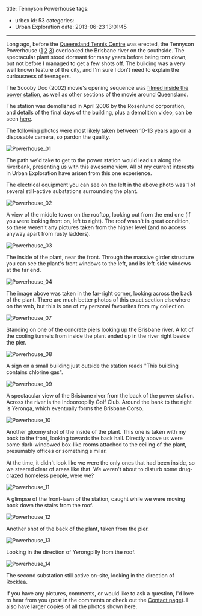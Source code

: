 title: Tennyson Powerhouse
tags:
  - urbex
id: 53
categories:
  - Urban Exploration
date: 2013-06-23 13:01:45
---

Long ago, before the [Queensland Tennis Centre](http://www.queenslandtenniscentre.com.au/) was erected, the Tennyson Powerhouse ([1](http://en.wikipedia.org/wiki/Tennyson_Power_Station) [2](http://www.yourbrisbanepastandpresent.com/2009/08/iceman-cometh.html) [3](http://tennyson-old.mirvac-dev.blocksstaging.com/power-station)) overlooked the Brisbane river on the southside. The spectacular plant stood dormant for many years before being torn down, but not before I managed to get a few shots off. The building was a very well known feature of the city, and I'm sure I don't need to explain the curiousness of teenagers.

The Scooby Doo (2002) movie's opening sequence was [filmed inside the power station](http://www.cinemareview.com/production.asp?prodid=1742), as well as other sections of the movie around Queensland.

The station was demolished in April 2006 by the Rosenlund corporation, and details of the final days of the building, plus a demolition video, can be seen [here](http://www.rosenlund.com.au/portfolio-view/tennyson-power-station/).

The following photos were most likely taken between 10-13 years ago on a disposable camera, so pardon the quality.

![Powerhouse_01](http://perrymitchell.net/wp-content/uploads/2013/11/Powerhouse_01.jpg)

The path we'd take to get to the power station would lead us along the riverbank, presenting us with this awesome view. All of my current interests in Urban Exploration have arisen from this one experience.

The electrical equipment you can see on the left in the above photo was 1 of several still-active substations surrounding the plant.

![Powerhouse_02](http://perrymitchell.net/wp-content/uploads/2013/11/Powerhouse_02.jpg)

A view of the middle tower on the rooftop, looking out from the end one (if you were looking front on, left to right). The roof wasn't in great condition, so there weren't any pictures taken from the higher level (and no access anyway apart from rusty ladders).

![Powerhouse_03](http://perrymitchell.net/wp-content/uploads/2013/11/Powerhouse_03.jpg)

The inside of the plant, near the front. Through the massive girder structure you can see the plant's front windows to the left, and its left-side windows at the far end.

![Powerhouse_04](http://perrymitchell.net/wp-content/uploads/2013/11/Powerhouse_04.jpg)

The image above was taken in the far-right corner, looking across the back of the plant. There are much better photos of this exact section elsewhere on the web, but this is one of my personal favourites from my collection.

![Powerhouse_07](http://perrymitchell.net/wp-content/uploads/2013/11/Powerhouse_07.jpg)

Standing on one of the concrete piers looking up the Brisbane river. A lot of the cooling tunnels from inside the plant ended up in the river right beside the pier.

![Powerhouse_08](http://perrymitchell.net/wp-content/uploads/2013/11/Powerhouse_08.jpg)

A sign on a small building just outside the station reads "This building contains chlorine gas".

![Powerhouse_09](http://perrymitchell.net/wp-content/uploads/2013/11/Powerhouse_09.jpg)

A spectacular view of the Brisbane river from the back of the power station. Across the river is the Indooroopilly Golf Club. Around the bank to the right is Yeronga, which eventually forms the Brisbane Corso.

![Powerhouse_10](http://perrymitchell.net/wp-content/uploads/2013/11/Powerhouse_10.jpg)

Another gloomy shot of the inside of the plant. This one is taken with my back to the front, looking towards the back hall. Directly above us were some dark-windowed box-like rooms attached to the ceiling of the plant, presumably offices or something similar.

At the time, it didn't look like we were the only ones that had been inside, so we steered clear of areas like that. We weren't about to disturb some drug-crazed homeless people, were we?

![Powerhouse_11](http://perrymitchell.net/wp-content/uploads/2013/11/Powerhouse_11.jpg)

A glimpse of the front-lawn of the station, caught while we were moving back down the stairs from the roof.

![Powerhouse_12](http://perrymitchell.net/wp-content/uploads/2013/11/Powerhouse_12.jpg)

Another shot of the back of the plant, taken from the pier.

![Powerhouse_13](http://perrymitchell.net/wp-content/uploads/2013/11/Powerhouse_13.jpg)

Looking in the direction of Yerongpilly from the roof.

![Powerhouse_14](http://perrymitchell.net/wp-content/uploads/2013/11/Powerhouse_14.jpg)

The second substation still active on-site, looking in the direction of Rocklea.

If you have any pictures, comments, or would like to ask a question, I'd love to hear from you (post in the comments or check out the [Contact page](http://perrymitchell.net/contact/ "Contact")). I also have larger copies of all the photos shown here.